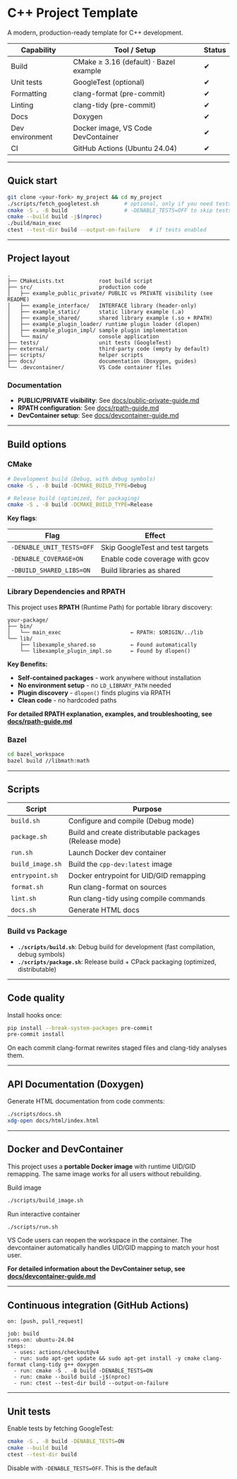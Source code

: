 # C++ Project Template

A modern, production-ready template for C++ development.

| Capability      | Tool / Setup                           | Status |
| --------------- | -------------------------------------- | ------ |
| Build           | CMake ≥ 3.16 (default) · Bazel example | ✔      |
| Unit tests      | GoogleTest (optional)                  | ✔      |
| Formatting      | clang-format (pre-commit)              | ✔      |
| Linting         | clang-tidy (pre-commit)                | ✔      |
| Docs            | Doxygen                                | ✔      |
| Dev environment | Docker image, VS Code DevContainer     | ✔      |
| CI              | GitHub Actions (Ubuntu 24.04)          | ✔      |

---

## Quick start

```bash
git clone <your-fork> my_project && cd my_project
./scripts/fetch_googletest.sh        # optional, only if you need tests
cmake -S . -B build                  # -DENABLE_TESTS=OFF to skip tests
cmake --build build -j$(nproc)
./build/main_exec
ctest --test-dir build --output-on-failure   # if tests enabled
```

---

## Project layout

```
.
├── CMakeLists.txt           root build script
├── src/                     production code
│   ├── example_public_private/ PUBLIC vs PRIVATE visibility (see README)
│   ├── example_interface/   INTERFACE library (header-only)
│   ├── example_static/      static library example (.a)
│   ├── example_shared/      shared library example (.so + RPATH)
│   ├── example_plugin_loader/ runtime plugin loader (dlopen)
│   ├── example_plugin_impl/ sample plugin implementation
│   └── main/                console application
├── tests/                   unit tests (GoogleTest)
├── external/                third-party code (empty by default)
├── scripts/                 helper scripts
├── docs/                    documentation (Doxygen, guides)
└── .devcontainer/           VS Code container files
```

### Documentation

- **PUBLIC/PRIVATE visibility**: See [docs/public-private-guide.md](docs/public-private-guide.md)
- **RPATH configuration**: See [docs/rpath-guide.md](docs/rpath-guide.md)
- **DevContainer setup**: See [docs/devcontainer-guide.md](docs/devcontainer-guide.md)

---

## Build options

### CMake

```bash
# Development build (Debug, with debug symbols)
cmake -S . -B build -DCMAKE_BUILD_TYPE=Debug

# Release build (optimized, for packaging)
cmake -S . -B build -DCMAKE_BUILD_TYPE=Release
```

**Key flags**:

| Flag                     | Effect                           |
| ------------------------ | -------------------------------- |
| `-DENABLE_UNIT_TESTS=OFF` | Skip GoogleTest and test targets |
| `-DENABLE_COVERAGE=ON`   | Enable code coverage with gcov   |
| `-DBUILD_SHARED_LIBS=ON` | Build libraries as shared        |

### Library Dependencies and RPATH

This project uses **RPATH** (Runtime Path) for portable library discovery:

```
your-package/
├── bin/
│   └── main_exec                      ← RPATH: $ORIGIN/../lib
└── lib/
    ├── libexample_shared.so           ← Found automatically
    └── libexample_plugin_impl.so      ← Found by dlopen()
```

**Key Benefits:**
- **Self-contained packages** - work anywhere without installation
- **No environment setup** - no `LD_LIBRARY_PATH` needed
- **Plugin discovery** - `dlopen()` finds plugins via RPATH
- **Clean code** - no hardcoded paths

**For detailed RPATH explanation, examples, and troubleshooting, see [docs/rpath-guide.md](docs/rpath-guide.md)**

### Bazel

```bash
cd bazel_workspace
bazel build //libmath:math
```

---

## Scripts

| Script                | Purpose                               |
| --------------------- | ------------------------------------- |
| `build.sh`            | Configure and compile (Debug mode)   |
| `package.sh`          | Build and create distributable packages (Release mode) |
| `run.sh`              | Launch Docker dev container           |
| `build_image.sh`      | Build the `cpp-dev:latest` image      |
| `entrypoint.sh`       | Docker entrypoint for UID/GID remapping |
| `format.sh`           | Run clang-format on sources           |
| `lint.sh`             | Run clang-tidy using compile commands |
| `docs.sh`             | Generate HTML docs                    |

### Build vs Package

- **`./scripts/build.sh`**: Debug build for development (fast compilation, debug symbols)  
- **`./scripts/package.sh`**: Release build + CPack packaging (optimized, distributable)

---

## Code quality

Install hooks once:

```bash
pip install --break-system-packages pre-commit
pre-commit install
```

On each commit clang-format rewrites staged files and clang-tidy analyses them.

---

## API Documentation (Doxygen)

Generate HTML documentation from code comments:

```bash
./scripts/docs.sh
xdg-open docs/html/index.html
```

---

## Docker and DevContainer

This project uses a **portable Docker image** with runtime UID/GID remapping. The same image works for all users without rebuilding.

Build image

```bash
./scripts/build_image.sh
```

Run interactive container

```bash
./scripts/run.sh
```

VS Code users can reopen the workspace in the container. The devcontainer automatically handles UID/GID mapping to match your host user.

**For detailed information about the DevContainer setup, see [docs/devcontainer-guide.md](docs/devcontainer-guide.md)**

---

## Continuous integration (GitHub Actions)

```
on: [push, pull_request]

job: build
runs-on: ubuntu-24.04
steps:
  - uses: actions/checkout@v4
  - run: sudo apt-get update && sudo apt-get install -y cmake clang-format clang-tidy g++ doxygen
  - run: cmake -S . -B build -DENABLE_TESTS=ON
  - run: cmake --build build -j$(nproc)
  - run: ctest --test-dir build --output-on-failure
```

---

## Unit tests

Enable tests by fetching GoogleTest:

```bash
cmake -S . -B build -DENABLE_TESTS=ON
cmake --build build
ctest --test-dir build
```

Disable with `-DENABLE_TESTS=OFF`. This is the default
